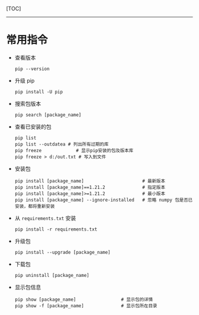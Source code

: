 [TOC]

---

# 常用指令

- 查看版本
  
  ```shell
  pip --version
  ```

- 升级 pip
  
  ```shell
  pip install -U pip
  ```

- 搜索包版本
  
  ```shell
  pip search [package_name]
  ```

- 查看已安装的包
  
  ```shell
  pip list
  pip list --outdatea # 列出所有过期的库
  pip freeze             # 显示pip安装的包及版本库
  pip freeze > d:/out.txt # 写入到文件
  ```

- 安装包
  
  ```shell
  pip install [package_name]                      # 最新版本
  pip install [package_name]==1.21.2              # 指定版本
  pip install [package_name]>=1.21.2              # 最小版本
  pip install [package_name] --ignore-installed   # 忽略 numpy 包是否已安装，都将重新安装
  ```

- 从 `requirements.txt` 安装
  
  ```shell
  pip install -r requirements.txt
  ```

- 升级包
  
  ```shell
  pip install --upgrade [package_name]
  ```

- 下载包
  
  ```shell
  pip uninstall [package_name]
  ```

- 显示包信息
  
  ```shell
  pip show [package_name]                 # 显示包的详情
  pip show -f [package_name]              # 显示包所在目录
  ```
